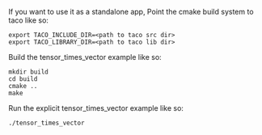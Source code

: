 If you want to use it as a standalone app,
	Point the cmake build system to taco like so:

    export TACO_INCLUDE_DIR=<path to taco src dir>
    export TACO_LIBRARY_DIR=<path to taco lib dir>

Build the tensor_times_vector example like so:

    mkdir build
    cd build
    cmake ..
    make

Run the explicit tensor_times_vector example like so:

    ./tensor_times_vector
